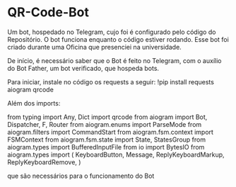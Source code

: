 # QR-Code-Bot
Um bot, hospedado no Telegram, cujo foi é configurado pelo código do Repositório. O bot funciona enquanto o código estiver rodando.
Esse bot foi criado durante uma Oficina que presenciei na universidade.

De início, é necessário saber que o Bot é feito no Telegram, com o auxílio do Bot Father, um bot verificado, que hospeda bots.

Para iniciar, instale no código os requests a seguir:
!pip install requests aiogram qrcode

Além dos imports:

from typing import Any, Dict
import qrcode
from aiogram import Bot, Dispatcher, F, Router
from aiogram.enums import ParseMode
from aiogram.filters import CommandStart
from aiogram.fsm.context import FSMContext
from aiogram.fsm.state import State, StatesGroup
from aiogram.types import BufferedInputFile
from io import BytesIO
from aiogram.types import (
    KeyboardButton,
    Message,
    ReplyKeyboardMarkup,
    ReplyKeyboardRemove,
)

que são necessários para o funcionamento do Bot
